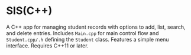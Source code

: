 # SIS(C++)
A C++ app for managing student records with options to add, list, search, and delete entries. Includes `Main.cpp` for main control flow and `Student.cpp/.h` defining the `Student` class. Features a simple menu interface. Requires C++11 or later.
